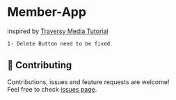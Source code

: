 # Member-App

inspired by [Traversy Media Tutorial](https://www.youtube.com/watch?v=L72fhGm1tfE)



```sh
1- Delete Button need to be fixed
```

## 🤝 Contributing

Contributions, issues and feature requests are welcome!<br />Feel free to check [issues page](https://github.com/MoSaif00/Member-App/issues).
